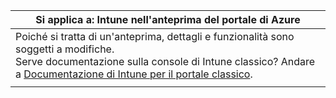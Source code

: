 |Si applica a: Intune nell'anteprima del portale di Azure |
|--|
|Poiché si tratta di un'anteprima, dettagli e funzionalità sono soggetti a modifiche.<br>Serve documentazione sulla console di Intune classico? Andare a [Documentazione di Intune per il portale classico](https://docs.microsoft.com/intune/understand-explore/introduction-to-microsoft-intune).|
| |
